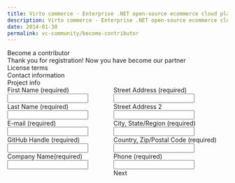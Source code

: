 ```yaml
---
title: Virto commerce - Enterprise .NET open-source ecommerce cloud platform. About Us
description: Virto commerce - Enterprise .NET open-source ecommerce cloud platform. About Us
date: 2014-01-30
permalink: vc-community/become-contributor
---
```

<div ng-controller="contributorController" class="vc-contributor">
    <div class="bg-banner">
        <div ng-if="!formCompleted" class="banner-t">Become a contributor</div>
         <div ng-if="formCompleted" class="banner-t">Thank you for registration! Now you have become our partner </div>
    </div>
    <form ng-if="!formCompleted" class="responsive">
        <div ng-init="step = 'licenseTerms'" class="steps">
            <div  ng-click="step = 'licenseTerms';reloadContributorData();" class="step">
                <a class="step-link" ng-class="{'selected': (step === 'licenseTerms')}"></a>
                <div class="step-name">License terms</div>
            </div>
            <div  ng-click="step = 'contactInfo';reloadContributorData()" class="step">
                <a class="step-link" ng-class="{'selected': (step === 'contactInfo')}"></a>
                <div class="step-name">Contact information</div>
            </div>
            <div  ng-click="step = 'projectInfo';reloadContributorData()" class="step">
                <a class="step-link" ng-class="{'selected': (step === 'projectInfo')}"></a>
                <div class="step-name">Project info</div>
            </div>
        </div>
        <div ng-show="!formCompleted || loaded" class="columns">
            <div class="column">
                <div class="control-group">
                    <label>First Name (required)</label>
                    <input ng-model="contributor.firstName" type="text" class="form-input" required>
                </div>
                <div class="control-group">
                    <label>Last Name (required)</label>
                    <input ng-model="contributor.lastName" type="text" class="form-input" required>
                </div>
                <div ng-if="step === 'projectInfo'">
                    <div class="control-group">
                        <label>E-mail (required)</label>
                        <input ng-model="contributor.email" type="text" class="form-input" required>
                    </div>
                    <div class="control-group">
                        <label>GitHub Handle (required)</label>
                        <input ng-model="contributor.githubHandle" type="text" class="form-input" required>
                    </div>
                    <div class="control-group">
                        <label>Company Name(required)</label>
                        <input ng-model="contributor.companyName" type="text" class="form-input" required>
                    </div>
                </div>
            </div>
            <div class="column">
                <div class="control-group">
                    <label>Street Address (required)</label>
                    <input ng-model="contributor.address" type="text" class="form-input" required>
                </div>
                <div class="control-group">
                    <label>Street Address 2</label>
                    <input ng-model="contributor.address2" type="text" class="form-input">
                </div>
                <div ng-if="step === 'projectInfo'">
                    <div class="control-group">
                        <label>City, State/Region (required)</label>
                        <input ng-model="contributor.city" type="text" class="form-input" required>
                    </div>
                    <div class="control-group">
                        <label>Country, Zip/Postal Code (required)</label>
                        <input ng-model="contributor.country" type="text" class="form-input" required>
                    </div>
                    <div class="control-group">
                        <label>Phone (required)</label>
                        <input ng-model="contributor.phone" type="text" class="form-input" required>
                    </div>
                </div>
                <div class="control-group right">
                    <a ng-click="updateContributorInfo(contributor);" class="button fill">Next</a>
                </div>
            </div>
        </div>
    </form>
</div>

